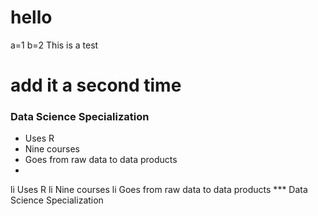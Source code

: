 # hello
a=1
b=2
This is a test
# add it a second time

### Data Science Specialization 

* Uses R 
* Nine courses 
* Goes from raw data to data products
* 
li Uses R 
li Nine courses 
li Goes from raw data to data products
*** Data Science Specialization 
